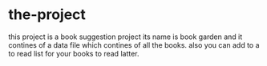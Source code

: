 # the-project

this project is a book suggestion project
its name is book garden
and it contines of a data file which contines of all the books.
also you can add to a to read list for your books to read latter.
